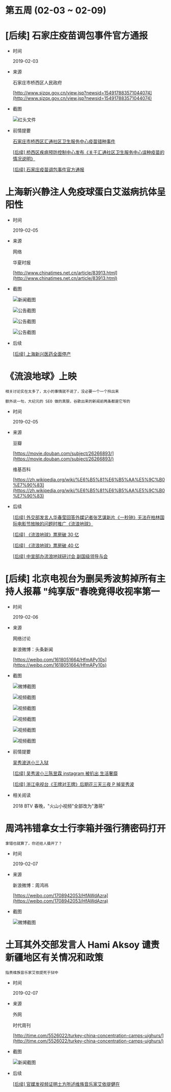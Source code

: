 第五周 (02-03 ~ 02-09)
======

# [后续] 石家庄疫苗调包事件官方通报

+ 时间

    2019-02-03
    
+ 来源

    石家庄市桥西区人民政府
    
    [http://www.sjzqx.gov.cn/view.jsp?newsid=154917883571044074](http://www.sjzqx.gov.cn/view.jsp?newsid=154917883571044074)
    
+ 截图

    ![红头文件](assets/2019-02-03-vaccine.jpg)
    
+ 前情提要

    [石家庄市桥西区汇通社区卫生服务中心疫苗错种事件](../05/README.md#石家庄市桥西区汇通社区卫生服务中心疫苗错种事件)

    [\[后续\] 桥西区疾病预防控制中心发布《关于汇通社区卫生服务中心误种疫苗的情况说明》](../05/README.md#后续-桥西区疾病预防控制中心发布《关于汇通社区卫生服务中心误种疫苗的情况说明》)

    [\[后续\] 石家庄疫苗调包事件官方通报](../05/README.md#后续-石家庄疫苗调包事件官方通报)

# 上海新兴静注人免疫球蛋白艾滋病抗体呈阳性

+ 时间

    2019-02-05
    
+ 来源

    网络
    
    华夏时报
    
    [http://www.chinatimes.net.cn/article/83913.html](http://www.chinatimes.net.cn/article/83913.html)

+ 截图

    ![新闻截图](assets/2019-02-05-immunoglobulin.png)
    
    ![公告截图](assets/2019-02-05-immunoglobulin-01.jpeg)
    
    ![公告截图](assets/2019-02-05-immunoglobulin-02.jpg)
    
    ![公告截图](assets/2019-02-05-immunoglobulin-03.jpg)

+ 后续

    [\[后续\] 上海新兴医药全面停产](../07/README.md#后续-上海新兴医药全面停产)

# 《流浪地球》上映

    相关讨论实在太多了，太小的事情就不说了，没必要一个一个拎出来
    
    额外说一句，大纪元的 SEO 做的真狠，谷歌出来的新闻前两条都是它写的
    
+ 时间

    2019-02-05
    
+ 来源

    豆瓣
    
    [https://movie.douban.com/subject/26266893/](https://movie.douban.com/subject/26266893/)

    维基百科
    
    [https://zh.wikipedia.org/wiki/%E6%B5%81%E6%B5%AA%E5%9C%B0%E7%90%83](https://zh.wikipedia.org/wiki/%E6%B5%81%E6%B5%AA%E5%9C%B0%E7%90%83)

+ 后续

    [\[后续\] 外交部发言人华春莹回答外媒记者张艺谋新片《一秒钟》无法在柏林国际电影节放映的问题时推广《流浪地球》](#后续-外交部发言人华春莹回答外媒记者张艺谋新片《一秒钟》无法在柏林国际电影节放映的问题时推广《流浪地球》)

    [\[后续\] 《流浪地球》票房破 30 亿](../07/README.md#后续-《流浪地球》票房破-30-亿)

    [\[后续\] 《流浪地球》票房破 40 亿](../08/README.md#后续-《流浪地球》票房破-40-亿)

    [\[后续\] 中宣部办流浪地球研讨会 副国级领导与会](../08/README.md#后续-中宣部办流浪地球研讨会-副国级领导与会)

# [后续] 北京电视台为删吴秀波剪掉所有主持人报幕 "纯享版"春晚竟得收视率第一

+ 时间

    2019-02-06
    
+ 来源

    网络讨论
    
    新浪微博：头条新闻
    
    [https://weibo.com/1618051664/HfmAPy10s](https://weibo.com/1618051664/HfmAPy10s)
    
+ 截图

    ![微博截图](assets/2019-02-06-wuxiubo-beijing-chunwan.png)
    
    ![视频截图](assets/2019-02-06-wuxiubo-beijing-chunwan-01.jpg)
    
    ![视频截图](assets/2019-02-06-wuxiubo-beijing-chunwan-02.jpg)
    
    ![视频截图](assets/2019-02-06-wuxiubo-beijing-chunwan-03.jpg)
    
    ![视频截图](assets/2019-02-06-wuxiubo-beijing-chunwan-04.jpg)
    
    ![视频截图](assets/2019-02-06-wuxiubo-beijing-chunwan-result.jpeg)

+ 前情提要

    [吴秀波送小三入狱](../03/README.md#吴秀波送小三入狱)

    [\[后续\] 吴秀波小三陈昱霖 instagram 被扒出 生活奢靡](../04/README.md#后续-吴秀波小三陈昱霖-instagram-被扒出-生活奢靡)

    [\[后续\] 浙江电视台《王牌对王牌》后期花三天三夜 P 掉吴秀波](../05/README.md#后续-浙江电视台《王牌对王牌》后期花三天三夜-P-掉吴秀波)

+ 相关阅读

    2018 BTV 春晚，"火山小视频"全部改为"激萌"

# 周鸿祎错拿女士行李箱并强行猜密码打开

    拿错也就算了，你还给人撬开了？

+ 时间

    2019-02-07

+ 来源

    新浪微博：周鸿祎
    
    [https://weibo.com/1708942053/HfAWdAzra](https://weibo.com/1708942053/HfAWdAzra)

+ 截图

    ![微博截图](assets/2019-02-07-zhouhongyi.png)

# 土耳其外交部发言人 Hami Aksoy 谴责新疆地区有关情况和政策

    指责维族音乐家艾依提死于狱中

+ 时间

    2019-02-07
    
+ 来源

    外网
    
    时代周刊
    
    [http://time.com/5526022/turkey-china-concentration-camps-uighurs/](http://time.com/5526022/turkey-china-concentration-camps-uighurs/)

+ 截图

    ![新闻截图](assets/2019-02-07-turkey-xinjiang.png)
    
+ 后续

    [\[后续\] 官媒发视频证明土方所述维族音乐家艾依提健在](../07/README.md#后续-官媒发视频证明土方所述维族音乐家艾依提健在)
